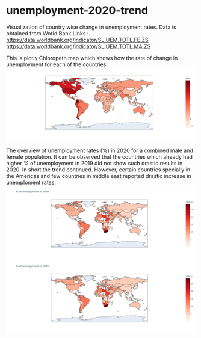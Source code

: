 # unemployment-2020-trend
Visualization of country wise change in unemployment rates.
Data is obtained from World Bank
Links : 
https://data.worldbank.org/indicator/SL.UEM.TOTL.FE.ZS
https://data.worldbank.org/indicator/SL.UEM.TOTL.MA.ZS

This is plotly Chloropeth map which shows how the rate of change in unemployment for each of the countries.
![](/newplot.png)

The overview of unemployment rates (%) in 2020 for a combined male and female population. 
It can be observed that the countries which already had higher % of unemployment in 2019 did not show such drastic results in 2020. In short the trend continued.
However, certain countries specially in the Americas and few countries in middle east reported drastic increase in unemploment rates.
![](/newplot(1).png)
![](/newplot(1).png)
